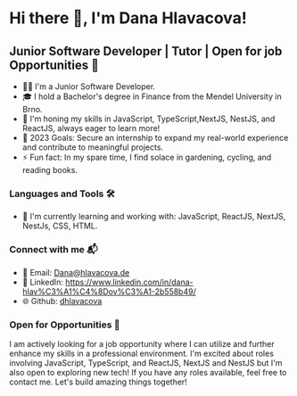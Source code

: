 # Hi there 👋, I'm Dana Hlavacova!

## Junior Software Developer | Tutor | Open for job Opportunities 🚀

- 👩‍💻 I'm a Junior Software Developer. 
- 🎓 I hold a Bachelor's degree in Finance from the Mendel University in Brno.
- 🌱 I'm honing my skills in JavaScript, TypeScript,NextJS, NestJS, and ReactJS, always eager to learn more!
- 🥅 2023 Goals: Secure an internship to expand my real-world experience and contribute to meaningful projects.
- ⚡ Fun fact: In my spare time, I find solace in gardening, cycling, and reading books.

### Languages and Tools 🛠 

- 🔭 I'm currently learning and working with: JavaScript, ReactJS, NextJS, NestJs, CSS, HTML.

### Connect with me 📬

- 📧 Email: [Dana@hlavacova.de](mailto:Dana@hlavacova.de)
- 👤 LinkedIn: https://www.linkedin.com/in/dana-hlav%C3%A1%C4%8Dov%C3%A1-2b558b49/
- 🌐 Github: [dhlavacova](https://github.com/dhlavacova)

### Open for Opportunities 🚀

I am actively looking for a job opportunity where I can utilize and further enhance my skills in a professional environment. I'm excited about roles involving JavaScript, TypeScript, and ReactJS, NextJS and NestJS but I'm also open to exploring new tech! If you have any roles available, feel free to contact me. Let's build amazing things together!
